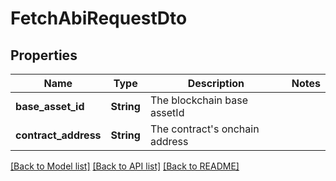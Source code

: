 # FetchAbiRequestDto

## Properties

Name | Type | Description | Notes
------------ | ------------- | ------------- | -------------
**base_asset_id** | **String** | The blockchain base assetId | 
**contract_address** | **String** | The contract's onchain address | 

[[Back to Model list]](../README.md#documentation-for-models) [[Back to API list]](../README.md#documentation-for-api-endpoints) [[Back to README]](../README.md)


